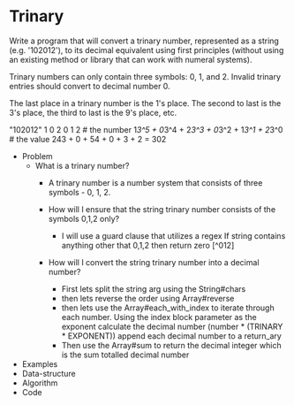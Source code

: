 # Trinary

Write a program that will convert a trinary number, represented as a string (e.g. '102012'), to its decimal equivalent using first principles (without using an existing method or library that can work with numeral systems).

Trinary numbers can only contain three symbols: 0, 1, and 2. Invalid trinary entries should convert to decimal number 0.

The last place in a trinary number is the 1's place. The second to last is the 3's place, the third to last is the 9's place, etc.

"102012"
    1       0       2       0       1       2    # the number
1*3^5 + 0*3^4 + 2*3^3 + 0*3^2 + 1*3^1 + 2*3^0    # the value
  243 +     0 +    54 +     0 +     3 +     2 =  302

- Problem
  - What is a trinary number?
    - A trinary number is a number system that consists of
      three symbols - 0, 1, 2.
    - How will I ensure that the string trinary number
      consists of the symbols 0,1,2 only?
      - I will use a guard clause that utilizes a regex
        If string contains anything other that 0,1,2
        then return zero [^012]

    - How will I convert the string trinary number into
      a decimal number?
      - First lets split the string arg using the String#chars
      - then lets reverse the order using Array#reverse
      - then lets use the Array#each_with_index to iterate
        through each number.
        Using the index block parameter as the exponent
        calculate the decimal number (number * (TRINARY * EXPONENT))
        append each decimal number to a return_ary
      - Then use the Array#sum to return the decimal integer
        which is the sum totalled decimal number  
- Examples
- Data-structure
- Algorithm
- Code 